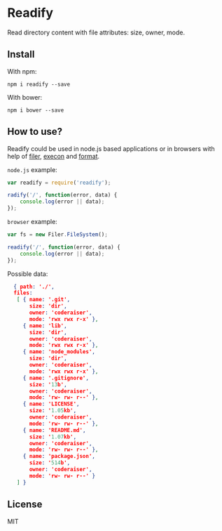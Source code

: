 # Readify

Read directory content with file attributes: size, owner, mode.

## Install

With npm:

```
npm i readify --save
```

With bower:

```
npm i bower --save
```

## How to use?

Readify could be used in node.js based applications or in browsers
with help of [filer](https://github.com/filerjs/filer "Node-like file system for browsers"), [execon](https://github.com/coderaiser/execon "Patterns of function calls") and [format](https://github.com/coderaiser/format-io "Node library for format size, permissions").

`node.js` example:

```js
var readify = require('readify');

radify('/', function(error, data) {
    console.log(error || data);
});
```

`browser` example:

```js
var fs = new Filer.FileSystem();

readify('/', function(error, data) {
    console.log(error || data);
});
```

Possible data:

```json
  { path: './',
  files:
   [ { name: '.git',
       size: 'dir',
       owner: 'coderaiser',
       mode: 'rwx rwx r-x' },
     { name: 'lib',
       size: 'dir',
       owner: 'coderaiser',
       mode: 'rwx rwx r-x' },
     { name: 'node_modules',
       size: 'dir',
       owner: 'coderaiser',
       mode: 'rwx rwx r-x' },
     { name: '.gitignore',
       size: '13b',
       owner: 'coderaiser',
       mode: 'rw- rw- r--' },
     { name: 'LICENSE',
       size: '1.05kb',
       owner: 'coderaiser',
       mode: 'rw- rw- r--' },
     { name: 'README.md',
       size: '1.07kb',
       owner: 'coderaiser',
       mode: 'rw- rw- r--' },
     { name: 'package.json',
       size: '514b',
       owner: 'coderaiser',
       mode: 'rw- rw- r--' }
   ] }
```

## License

MIT
